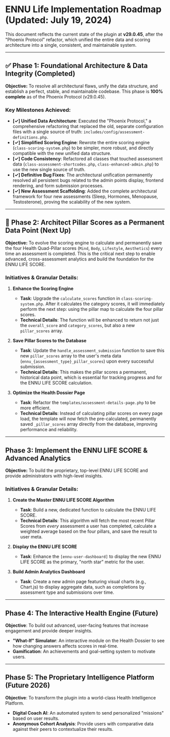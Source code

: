 # ENNU Life Implementation Roadmap (Updated: July 19, 2024)

This document reflects the current state of the plugin at **v29.0.45**, after the "Phoenix Protocol" refactor, which unified the entire data and scoring architecture into a single, consistent, and maintainable system.

---

## ✅ Phase 1: Foundational Architecture & Data Integrity (Completed)

**Objective:** To resolve all architectural flaws, unify the data structure, and establish a perfect, stable, and maintainable codebase. This phase is **100% complete** as of the Phoenix Protocol (v29.0.45).

### Key Milestones Achieved:

-   **[✓] Unified Data Architecture**: Executed the "Phoenix Protocol," a comprehensive refactoring that replaced the old, separate configuration files with a single source of truth: `includes/config/assessment-definitions.php`.
-   **[✓] Simplified Scoring Engine**: Rewrote the entire scoring engine (`class-scoring-system.php`) to be simpler, more robust, and directly compatible with the new unified data structure.
-   **[✓] Code Consistency**: Refactored all classes that touched assessment data (`class-assessment-shortcodes.php`, `class-enhanced-admin.php`) to use the new single source of truth.
-   **[✓] Definitive Bug Fixes**: The architectural unification permanently resolved all persistent bugs related to the admin points display, frontend rendering, and form submission processes.
-   **[✓] New Assessment Scaffolding**: Added the complete architectural framework for four new assessments (Sleep, Hormones, Menopause, Testosterone), proving the scalability of the new system.

---

## 🔵 Phase 2: Architect Pillar Scores as a Permanent Data Point (Next Up)

**Objective:** To evolve the scoring engine to calculate and permanently save the four Health Quad-Pillar scores (`Mind`, `Body`, `Lifestyle`, `Aesthetics`) every time an assessment is completed. This is the critical next step to enable advanced, cross-assessment analytics and build the foundation for the ENNU LIFE SCORE.

### Initiatives & Granular Details:

1.  **Enhance the Scoring Engine**
    *   **Task**: Upgrade the `calculate_scores` function in `class-scoring-system.php`. After it calculates the category scores, it will immediately perform the next step: using the pillar map to calculate the four pillar scores.
    *   **Technical Details**: The function will be enhanced to return not just the `overall_score` and `category_scores`, but also a new `pillar_scores` array.

2.  **Save Pillar Scores to the Database**
    *   **Task**: Update the `handle_assessment_submission` function to save this new `pillar_scores` array to the user's meta data (`ennu_{assessment_type}_pillar_scores`) upon every successful submission.
    *   **Technical Details**: This makes the pillar scores a permanent, historical data point, which is essential for tracking progress and for the ENNU LIFE SCORE calculation.

3.  **Optimize the Health Dossier Page**
    *   **Task**: Refactor the `templates/assessment-details-page.php` to be more efficient.
    *   **Technical Details**: Instead of calculating pillar scores on every page load, the template will now fetch the pre-calculated, permanently saved `_pillar_scores` array directly from the database, improving performance and reliability.

---

## Phase 3: Implement the ENNU LIFE SCORE & Advanced Analytics

**Objective:** To build the proprietary, top-level ENNU LIFE SCORE and provide administrators with high-level insights.

### Initiatives & Granular Details:

1.  **Create the Master ENNU LIFE SCORE Algorithm**
    *   **Task**: Build a new, dedicated function to calculate the ENNU LIFE SCORE.
    *   **Technical Details**: This algorithm will fetch the most recent Pillar Scores from *every* assessment a user has completed, calculate a weighted average based on the four pillars, and save the result to user meta.

2.  **Display the ENNU LIFE SCORE**
    *   **Task**: Enhance the `[ennu-user-dashboard]` to display the new ENNU LIFE SCORE as the primary, "north star" metric for the user.

3.  **Build Admin Analytics Dashboard**
    *   **Task**: Create a new admin page featuring visual charts (e.g., Chart.js) to display aggregate data, such as completions by assessment type and submissions over time.

---

## Phase 4: The Interactive Health Engine (Future)

**Objective**: To build out advanced, user-facing features that increase engagement and provide deeper insights.

-   **"What-If" Simulator**: An interactive module on the Health Dossier to see how changing answers affects scores in real-time.
-   **Gamification**: An achievements and goal-setting system to motivate users.

---

## Phase 5: The Proprietary Intelligence Platform (Future 2026)

**Objective**: To transform the plugin into a world-class Health Intelligence Platform.

-   **Digital Coach AI**: An automated system to send personalized "missions" based on user results.
-   **Anonymous Cohort Analysis**: Provide users with comparative data against their peers to contextualize their results.

